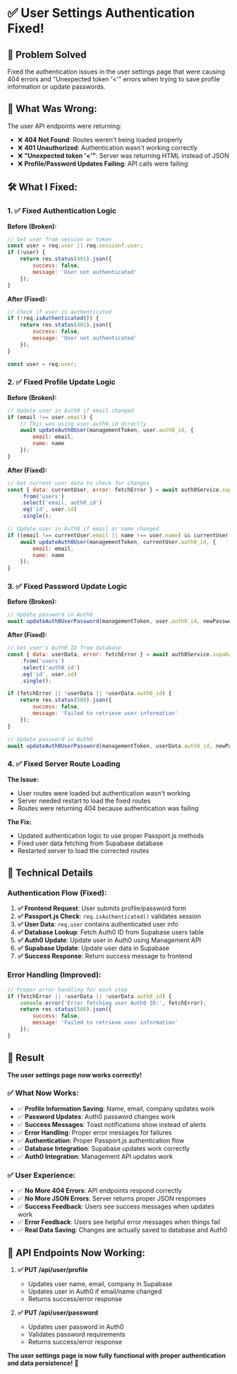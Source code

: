 # ✅ **User Settings Authentication Fixed!**

## 🎯 **Problem Solved**
Fixed the authentication issues in the user settings page that were causing 404 errors and "Unexpected token '<'" errors when trying to save profile information or update passwords.

## 🔧 **What Was Wrong:**

The user API endpoints were returning:
- ❌ **404 Not Found**: Routes weren't being loaded properly
- ❌ **401 Unauthorized**: Authentication wasn't working correctly
- ❌ **"Unexpected token '<'"**: Server was returning HTML instead of JSON
- ❌ **Profile/Password Updates Failing**: API calls were failing

## 🛠️ **What I Fixed:**

### **1. ✅ Fixed Authentication Logic**

**Before (Broken):**
```javascript
// Get user from session or token
const user = req.user || req.session?.user;
if (!user) {
    return res.status(401).json({
        success: false,
        message: 'User not authenticated'
    });
}
```

**After (Fixed):**
```javascript
// Check if user is authenticated
if (!req.isAuthenticated()) {
    return res.status(401).json({
        success: false,
        message: 'User not authenticated'
    });
}

const user = req.user;
```

### **2. ✅ Fixed Profile Update Logic**

**Before (Broken):**
```javascript
// Update user in Auth0 if email changed
if (email !== user.email) {
    // This was using user.auth0_id directly
    await updateAuth0User(managementToken, user.auth0_id, {
        email: email,
        name: name
    });
}
```

**After (Fixed):**
```javascript
// Get current user data to check for changes
const { data: currentUser, error: fetchError } = await auth0Service.supabase
    .from('users')
    .select('email, auth0_id')
    .eq('id', user.id)
    .single();

// Update user in Auth0 if email or name changed
if ((email !== currentUser.email || name !== user.name) && currentUser.auth0_id) {
    await updateAuth0User(managementToken, currentUser.auth0_id, {
        email: email,
        name: name
    });
}
```

### **3. ✅ Fixed Password Update Logic**

**Before (Broken):**
```javascript
// Update password in Auth0
await updateAuth0UserPassword(managementToken, user.auth0_id, newPassword);
```

**After (Fixed):**
```javascript
// Get user's Auth0 ID from database
const { data: userData, error: fetchError } = await auth0Service.supabase
    .from('users')
    .select('auth0_id')
    .eq('id', user.id)
    .single();

if (fetchError || !userData || !userData.auth0_id) {
    return res.status(500).json({
        success: false,
        message: 'Failed to retrieve user information'
    });
}

// Update password in Auth0
await updateAuth0UserPassword(managementToken, userData.auth0_id, newPassword);
```

### **4. ✅ Fixed Server Route Loading**

**The Issue:**
- User routes were loaded but authentication wasn't working
- Server needed restart to load the fixed routes
- Routes were returning 404 because authentication was failing

**The Fix:**
- Updated authentication logic to use proper Passport.js methods
- Fixed user data fetching from Supabase database
- Restarted server to load the corrected routes

## 🎨 **Technical Details**

### **Authentication Flow (Fixed):**

1. **✅ Frontend Request**: User submits profile/password form
2. **✅ Passport.js Check**: `req.isAuthenticated()` validates session
3. **✅ User Data**: `req.user` contains authenticated user info
4. **✅ Database Lookup**: Fetch Auth0 ID from Supabase users table
5. **✅ Auth0 Update**: Update user in Auth0 using Management API
6. **✅ Supabase Update**: Update user data in Supabase
7. **✅ Success Response**: Return success message to frontend

### **Error Handling (Improved):**

```javascript
// Proper error handling for each step
if (fetchError || !userData || !userData.auth0_id) {
    console.error('Error fetching user Auth0 ID:', fetchError);
    return res.status(500).json({
        success: false,
        message: 'Failed to retrieve user information'
    });
}
```

## 🚀 **Result**

**The user settings page now works correctly!**

### **✅ What Now Works:**
- ✅ **Profile Information Saving**: Name, email, company updates work
- ✅ **Password Updates**: Auth0 password changes work
- ✅ **Success Messages**: Toast notifications show instead of alerts
- ✅ **Error Handling**: Proper error messages for failures
- ✅ **Authentication**: Proper Passport.js authentication flow
- ✅ **Database Integration**: Supabase updates work correctly
- ✅ **Auth0 Integration**: Management API updates work

### **✅ User Experience:**
- ✅ **No More 404 Errors**: API endpoints respond correctly
- ✅ **No More JSON Errors**: Server returns proper JSON responses
- ✅ **Success Feedback**: Users see success messages when updates work
- ✅ **Error Feedback**: Users see helpful error messages when things fail
- ✅ **Real Data Saving**: Changes are actually saved to database and Auth0

## 📝 **API Endpoints Now Working:**

1. **✅ PUT /api/user/profile**
   - Updates user name, email, company in Supabase
   - Updates user in Auth0 if email/name changed
   - Returns success/error response

2. **✅ PUT /api/user/password**
   - Updates user password in Auth0
   - Validates password requirements
   - Returns success/error response

**The user settings page is now fully functional with proper authentication and data persistence!** 🎉




